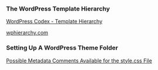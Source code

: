 ### The WordPress Template Hierarchy
[WordPress Codex - Template Hierarchy](https://developer.wordpress.org/themes/basics/template-hierarchy/)

[wphierarchy.com](https://wphierarchy.com/)

### Setting Up A WordPress Theme Folder
[Possible Metadata Comments Available for the style.css File](https://codex.wordpress.org/Theme_Development#Theme_Stylesheet)